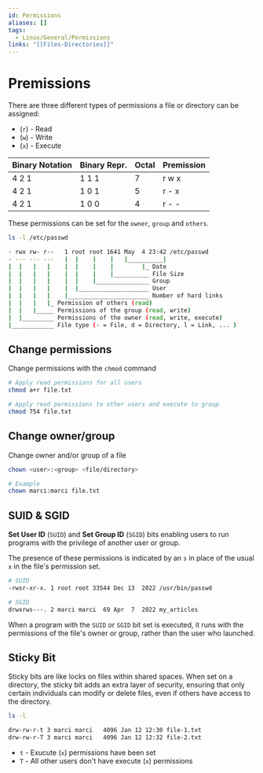 ```yaml
---
id: Permissions
aliases: []
tags:
  - Linux/General/Permissions
links: "[[Files-Directories]]"
---
```


# Premissions

There are three different types of permissions a file or directory can be
assigned:

- (`r`) - Read
- (`w`) - Write
- (`x`) - Execute

| Binary Notation | Binary Repr. | Octal | Premission |
| --------------- | ------------ | ----- | ---------- |
| 4 2 1           | 1 1 1        | 7     | r w x      |
| 4 2 1           | 1 0 1        | 5     | r - x      |
| 4 2 1           | 1 0 0        | 4     | r - -      |

These permissions can be set for the `owner`, `group` and `others`.

```sh
ls -l /etc/passwd

- rwx rw- r--   1 root root 1641 May  4 23:42 /etc/passwd
- --- --- ---   |  |    |    |   |__________|
|  |   |   |    |  |    |    |        |_ Date
|  |   |   |    |  |    |    |__________ File Size
|  |   |   |    |  |    |_______________ Group
|  |   |   |    |  |____________________ User
|  |   |   |    |_______________________ Number of hard links
|  |   |   |_ Permission of others (read)
|  |   |_____ Permissions of the group (read, write)
|  |_________ Permissions of the owner (read, write, execute)
|____________ File type (- = File, d = Directory, l = Link, ... )
```

## Change permissions

Change permissions with the `chmod` command

```sh
# Apply read permissions for all users
chmod a+r file.txt

# Apply read permissions to other users and execute to group
chmod 754 file.txt
```

## Change owner/group

Change owner and/or group of a file

```sh
chown <user>:<group> <file/directory>

# Example
chown marci:marci file.txt
```

## SUID & SGID

**Set User ID** (`SUID`) and **Set Group ID** (`SGID`) bits enabling users to
run programs with the privilege of another user or group.

The presence of these permissions is indicated by an `s` in place of the usual
`x` in the file's permission set.

```sh
# SUID
-rwsr-xr-x. 1 root root 33544 Dec 13  2022 /usr/bin/passwd

# SGID
drwxrws---. 2 marci marci  69 Apr  7  2022 my_articles
```

When a program with the `SUID` or `SGID` bit set is executed, it runs with the
permissions of the file's owner or group, rather than the user who launched.

## Sticky Bit

Sticky bits are like locks on files within shared spaces. When set on a
directory, the sticky bit adds an extra layer of security, ensuring that only
certain individuals can modify or delete files, even if others have access to
the directory.

```sh
ls -l

drw-rw-r-t 3 marci marci   4096 Jan 12 12:30 file-1.txt
drw-rw-r-T 3 marci marci   4096 Jan 12 12:32 file-2.txt
```

- `t` - Exucute (`x`) permissions have been set
- `T` - All other users don't have execute (`x`) permissions
